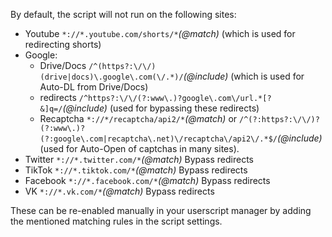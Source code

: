 By default, the script will not run on the following sites:
- Youtube `*://*.youtube.com/shorts/*`_(@match)_ (which is used for redirecting shorts)
- Google:
    - Drive/Docs `/^(https?:\/\/)(drive|docs)\.google\.com(\/.*)/`_(@include)_ (which is used for Auto-DL from Drive/Docs)
    - redirects `/^https?:\/\/(?:www\.)?google\.com\/url.*[?&]q=/`_(@include)_ (used for bypassing these redirects) 
    - Recaptcha `*://*/recaptcha/api2/*`_(@match)_ or `/^(?:https?:\/\/)?(?:www\.)?(?:google\.com|recaptcha\.net)\/recaptcha\/api2\/.*$/`_(@include)_ (used for Auto-Open of captchas in many sites).
- Twitter `*://*.twitter.com/*`_(@match)_ Bypass redirects
- TikTok `*://*.tiktok.com/*`_(@match)_ Bypass redirects
- Facebook `*://*.facebook.com/*`_(@match)_ Bypass redirects
- VK `*://*.vk.com/*`_(@match)_ Bypass redirects

These can be re-enabled manually in your userscript manager by adding the mentioned matching rules in the script settings.
